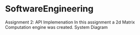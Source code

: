 # SoftwareEngineering
Assignment 2: API Implemenation
In this assignment a 2d Matrix Computation engine was created.
System Diagram
